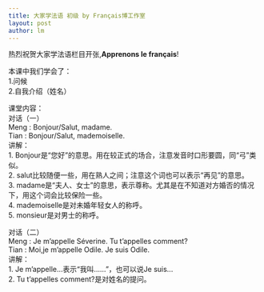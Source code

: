 ```yaml
---
title: 大家学法语 初级 by Français博工作室 
layout: post
author: lm
---
```

<p>热烈祝贺大家学法语栏目开张,<strong>Apprenons le français</strong>!</p>
<p>本课中我们学会了：<br />
1.问候<br />
2.自我介绍（姓名）</p>
<p>课堂内容：<br />
对话（一）<br />
Meng : Bonjour/Salut, madame.<br />
Tian : Bonjour/Salut, mademoiselle.<br />
讲解：<br />
1.	Bonjour是“您好”的意思。用在较正式的场合，注意发音时口形要圆，同“弓”类似。<br />
2.	salut比较随便一些，用在熟人之间；注意这个词也可以表示“再见”的意思。<br />
3.	madame是“夫人、女士”的意思，表示尊称。尤其是在不知道对方婚否的情况下，用这个词会比较保险一些。<br />
4.	mademoiselle是对未婚年轻女人的称呼。<br />
5.	monsieur是对男士的称呼。</p>
<p>对话（二）<br />
Meng : Je m’appelle Séverine. Tu t’appelles comment?<br />
Tian : Moi,je m’appelle Odile. Je suis Odile.<br />
讲解：<br />
1.	Je m’appelle...表示“我叫……”，也可以说Je suis...<br />
2.	Tu t’appelles comment?是对姓名的提问。</p>
